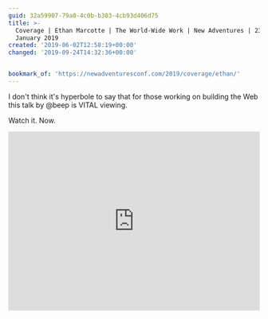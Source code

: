 ```yaml
---
guid: 32a59907-79a0-4c0b-b303-4cb93d406d75
title: >-
  Coverage | Ethan Marcotte | The World-Wide Work | New Adventures | 23rd-25th
  January 2019
created: '2019-06-02T12:58:19+00:00'
changed: '2019-09-24T14:32:36+00:00'


bookmark_of: 'https://newadventuresconf.com/2019/coverage/ethan/'
---
```


I don't think it's hyperbole to say that for those working on building the Web this talk by @beep is VITAL viewing. 

Watch it. Now.

<iframe title="vimeo-player" src="https://player.vimeo.com/video/339383874" width="640" height="360" frameborder="0" allowfullscreen style="width: 100%;"></iframe>

